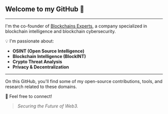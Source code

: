 ## Welcome to my GitHub 👋

---

I'm the co-founder of [Blockchains Experts](https://www.blockchainsexperts.io/), a company specialized in blockchain intelligence and blockchain cybersecurity.

💡​ I'm passionate about:

- **OSINT (Open Source Intelligence)**  
- **Blockchain Intelligence (BlockINT)**  
- **Crypto Threat Analysis**  
- **Privacy & Decentralization**

---

On this GitHub, you'll find some of my open-source contributions, tools, and research related to these domains.

💬 Feel free to connect!


> *Securing the Future of Web3.*
